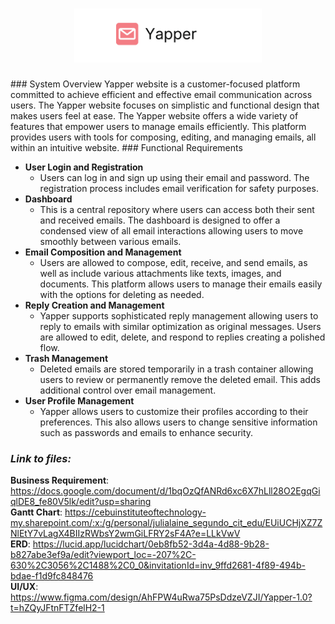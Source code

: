 <h1 align="center">
	<img width="300" alt="Yapper Mail" src="https://raw.githubusercontent.com/hulyarein/Yapper-Mail-/refs/heads/zyleBranch/YapperMail/EmailCompositionAndManagement/static/images/logo.png">
</h1>
### System Overview
Yapper website is a customer-focused platform committed to achieve efficient and effective email communication across users. The Yapper website focuses on simplistic and functional design that makes users feel at ease. The Yapper website offers a wide variety of features that empower users to manage emails efficiently. This platform provides users with tools for composing, editing, and managing emails, all within an intuitive website.
### Functional Requirements

- **User Login and Registration**
  - Users can log in and sign up using their email and password. The registration process includes email verification for safety purposes.
- **Dashboard**
  - This is a central repository where users can access both their sent and received emails. The dashboard is designed to offer a condensed view of all email interactions allowing users to move smoothly between various emails.
- **Email Composition and Management**
  - Users are allowed to compose, edit, receive, and send emails, as well as include various attachments like texts, images, and documents. This platform allows users to manage their emails easily with the options for deleting as needed.
- **Reply Creation and Management**
  - Yapper supports sophisticated reply management allowing users to reply to emails with similar optimization as original messages. Users are allowed to edit, delete, and respond to replies creating a polished flow.
 - **Trash Management**
   - Deleted emails are stored temporarily in a trash container allowing users to review or permanently remove the deleted email. This adds additional control over email management.
 - **User Profile Management**
   - Yapper allows users to customize their profiles according to their preferences. This also allows users to change sensitive information such as passwords and emails to enhance security.
	
     
### *Link to files:* 
**Business Requirement**: https://docs.google.com/document/d/1bqOzQfANRd6xc6X7hLll28O2EgqGiqlDE8_fe80V5lk/edit?usp=sharing <br/>
**Gantt Chart**: https://cebuinstituteoftechnology-my.sharepoint.com/:x:/g/personal/julialaine_segundo_cit_edu/EUiUCHjXZ7ZNlEtY7vLagX4BIIzRWbsY2wmGiLFRY2sF4A?e=LLkVwV <br/>
**ERD**: https://lucid.app/lucidchart/0eb8fb52-3d4a-4d88-9b28-b827abe3ef9a/edit?viewport_loc=-207%2C-630%2C3056%2C1488%2C0_0&invitationId=inv_9ffd2681-4f89-494b-bdae-f1d9fc848476 <br/>
**UI/UX**: https://www.figma.com/design/AhFPW4uRwa75PsDdzeVZJI/Yapper-1.0?t=hZQyJFtnFTZfelH2-1 <br/>
